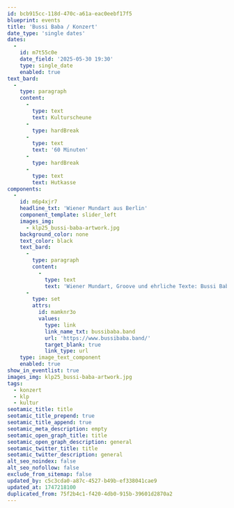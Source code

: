 ```yaml
---
id: bcb915cc-118d-470c-a61a-eac0eebf17f5
blueprint: events
title: 'Bussi Baba / Konzert'
date_type: 'single dates'
dates:
  -
    id: m7t55c0e
    date_field: '2025-05-30 19:30'
    type: single_date
    enabled: true
text_bard:
  -
    type: paragraph
    content:
      -
        type: text
        text: Kulturscheune
      -
        type: hardBreak
      -
        type: text
        text: '60 Minuten'
      -
        type: hardBreak
      -
        type: text
        text: Hutkasse
components:
  -
    id: m6p4xjr7
    headline_txt: 'Wiener Mundart aus Berlin'
    component_template: slider_left
    images_img:
      - klp25_bussi-baba-artwork.jpg
    background_color: none
    text_color: black
    text_bard:
      -
        type: paragraph
        content:
          -
            type: text
            text: 'Wiener Mundart, Groove und ehrliche Texte: Bussi Baba mischt funky Rhythmen und wiener Schmäh zu einem Sound, der berührt und bewegt. Das Berliner Trio besingt die inneren Kämpfe des Lebens – charmant verpackt in groovige Songs mit Tiefgang. Auch wenn man nicht jedes Wort versteht: Der Schmäh kommt an. Live wird das zur Einladung zum Fühlen und Tanzen.'
      -
        type: set
        attrs:
          id: mamknr3o
          values:
            type: link
            link_name_txt: bussibaba.band
            url: 'https://www.bussibaba.band/'
            target_blank: true
            link_type: url
    type: image_text_component
    enabled: true
show_in_eventlist: true
images_img: klp25_bussi-baba-artwork.jpg
tags:
  - konzert
  - klp
  - kultur
seotamic_title: title
seotamic_title_prepend: true
seotamic_title_append: true
seotamic_meta_description: empty
seotamic_open_graph_title: title
seotamic_open_graph_description: general
seotamic_twitter_title: title
seotamic_twitter_description: general
alt_seo_noindex: false
alt_seo_nofollow: false
exclude_from_sitemap: false
updated_by: c5c3cda0-a87c-4527-b49b-ef338041cae9
updated_at: 1747218100
duplicated_from: 75f2b4c1-f420-4db0-915b-39601d2870a2
---
```

